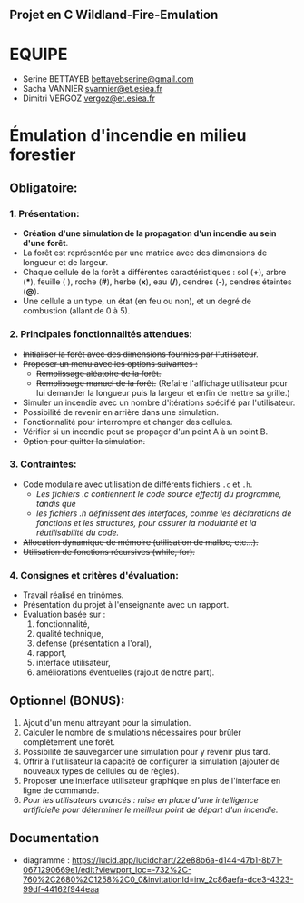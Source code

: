 ## Projet en C Wildland-Fire-Emulation

# EQUIPE 
- Serine BETTAYEB bettayebserine@gmail.com
- Sacha VANNIER svannier@et.esiea.fr
- Dimitri VERGOZ vergoz@et.esiea.fr


# Émulation d'incendie en milieu forestier
## Obligatoire:
### 1. Présentation:
- **Création d'une simulation de la propagation d'un incendie au sein d'une forêt**.
- La forêt est représentée par une matrice avec des dimensions de longueur et de largeur.
- Chaque cellule de la forêt a différentes caractéristiques : sol (**+**), arbre (__*__), feuille ( ), roche (**#**), herbe (**x**), eau (**/**), cendres (**-**), cendres éteintes (**@**).
- Une cellule a un type, un état (en feu ou non), et un degré de combustion (allant de 0 à 5).

### 2. Principales fonctionnalités attendues:
- ~~Initialiser la forêt avec des dimensions fournies par l'utilisateur~~.
- ~~Proposer un menu avec les options suivantes :~~
    - ~~Remplissage aléatoire de la forêt.~~
    - ~~Remplissage manuel de la forêt.~~ (Refaire l'affichage utilisateur pour lui demander la longueur puis la largeur et enfin de mettre sa grille.)
- Simuler un incendie avec un nombre d'itérations spécifié par l'utilisateur.
- Possibilité de revenir en arrière dans une simulation.
- Fonctionnalité pour interrompre et changer des cellules.
- Vérifier si un incendie peut se propager d'un point A à un point B.
- ~~Option pour quitter la simulation.~~

### 3. Contraintes:
- Code modulaire avec utilisation de différents fichiers `.c` et `.h`.
    - *Les fichiers .c contiennent le code source effectif du programme, tandis que*
    - *les fichiers .h définissent des interfaces, comme les déclarations de fonctions et les structures, pour assurer la modularité et la réutilisabilité du code.*
- ~~Allocation dynamique de mémoire (utilisation de malloc, etc...).~~
- ~~Utilisation de fonctions récursives (while, for).~~

### 4. Consignes et critères d'évaluation:
- Travail réalisé en trinômes.
- Présentation du projet à l'enseignante avec un rapport.
- Evaluation basée sur : 
    1. fonctionnalité, 
    2. qualité technique, 
    3. défense (présentation à l'oral), 
    4. rapport, 
    5. interface utilisateur, 
    6. améliorations éventuelles (rajout de notre part).

## Optionnel (BONUS):
1. Ajout d'un menu attrayant pour la simulation.
2. Calculer le nombre de simulations nécessaires pour brûler complètement une forêt.
3. Possibilité de sauvegarder une simulation pour y revenir plus tard.
4. Offrir à l'utilisateur la capacité de configurer la simulation (ajouter de nouveaux types de cellules ou de règles).
5. Proposer une interface utilisateur graphique en plus de l'interface en ligne de commande.
6. *Pour les utilisateurs avancés : mise en place d'une intelligence artificielle pour déterminer le meilleur point de départ d'un incendie.*

## Documentation 
- diagramme : https://lucid.app/lucidchart/22e88b6a-d144-47b1-8b71-0671290669e1/edit?viewport_loc=-732%2C-760%2C2680%2C1258%2C0_0&invitationId=inv_2c86aefa-dce3-4323-99df-44162f944eaa